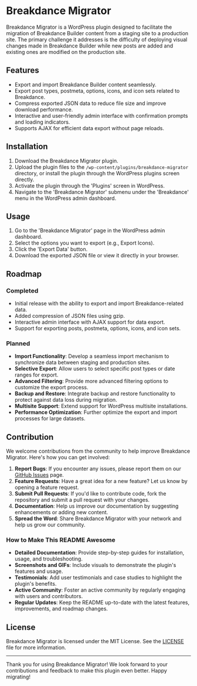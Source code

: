 # Breakdance Migrator

Breakdance Migrator is a WordPress plugin designed to facilitate the migration of Breakdance Builder content from a staging site to a production site. The primary challenge it addresses is the difficulty of deploying visual changes made in Breakdance Builder while new posts are added and existing ones are modified on the production site.

## Features

- Export and import Breakdance Builder content seamlessly.
- Export post types, postmeta, options, icons, and icon sets related to Breakdance.
- Compress exported JSON data to reduce file size and improve download performance.
- Interactive and user-friendly admin interface with confirmation prompts and loading indicators.
- Supports AJAX for efficient data export without page reloads.

## Installation

1. Download the Breakdance Migrator plugin.
2. Upload the plugin files to the `/wp-content/plugins/breakdance-migrator` directory, or install the plugin through the WordPress plugins screen directly.
3. Activate the plugin through the 'Plugins' screen in WordPress.
4. Navigate to the 'Breakdance Migrator' submenu under the 'Breakdance' menu in the WordPress admin dashboard.

## Usage

1. Go to the 'Breakdance Migrator' page in the WordPress admin dashboard.
2. Select the options you want to export (e.g., Export Icons).
3. Click the 'Export Data' button.
4. Download the exported JSON file or view it directly in your browser.

## Roadmap

### Completed

- Initial release with the ability to export and import Breakdance-related data.
- Added compression of JSON files using gzip.
- Interactive admin interface with AJAX support for data export.
- Support for exporting posts, postmeta, options, icons, and icon sets.

### Planned

- **Import Functionality**: Develop a seamless import mechanism to synchronize data between staging and production sites.
- **Selective Export**: Allow users to select specific post types or date ranges for export.
- **Advanced Filtering**: Provide more advanced filtering options to customize the export process.
- **Backup and Restore**: Integrate backup and restore functionality to protect against data loss during migration.
- **Multisite Support**: Extend support for WordPress multisite installations.
- **Performance Optimization**: Further optimize the export and import processes for large datasets.

## Contribution

We welcome contributions from the community to help improve Breakdance Migrator. Here's how you can get involved:

1. **Report Bugs**: If you encounter any issues, please report them on our [GitHub Issues](https://github.com/slawomiroruba/breakdance-migrator/issues) page.
2. **Feature Requests**: Have a great idea for a new feature? Let us know by opening a feature request.
3. **Submit Pull Requests**: If you'd like to contribute code, fork the repository and submit a pull request with your changes.
4. **Documentation**: Help us improve our documentation by suggesting enhancements or adding new content.
5. **Spread the Word**: Share Breakdance Migrator with your network and help us grow our community.

### How to Make This README Awesome

- **Detailed Documentation**: Provide step-by-step guides for installation, usage, and troubleshooting.
- **Screenshots and GIFs**: Include visuals to demonstrate the plugin's features and usage.
- **Testimonials**: Add user testimonials and case studies to highlight the plugin's benefits.
- **Active Community**: Foster an active community by regularly engaging with users and contributors.
- **Regular Updates**: Keep the README up-to-date with the latest features, improvements, and roadmap changes.

## License

Breakdance Migrator is licensed under the MIT License. See the [LICENSE](https://github.com/slawomiroruba/breakdance-migrator/blob/main/LICENSE) file for more information.

---

Thank you for using Breakdance Migrator! We look forward to your contributions and feedback to make this plugin even better. Happy migrating!
